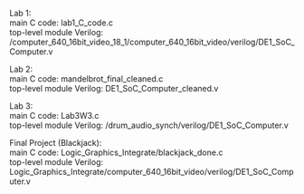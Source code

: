 Lab 1: \
  main C code: lab1_C_code.c \
  top-level module Verilog: /computer_640_16bit_video_18_1/computer_640_16bit_video/verilog/DE1_SoC_Computer.v 

Lab 2: \
  main C code: mandelbrot_final_cleaned.c \
  top-level module Verilog: DE1_SoC_Computer_cleaned.v 

Lab 3: \
  main C code: Lab3W3.c \
  top-level module Verilog: /drum_audio_synch/verilog/DE1_SoC_Computer.v 

Final Project (Blackjack): \
  main C code: Logic_Graphics_Integrate/blackjack_done.c \
  top-level module Verilog: Logic_Graphics_Integrate/computer_640_16bit_video/verilog/DE1_SoC_Computer.v
